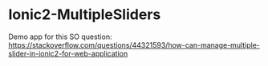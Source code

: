 # Ionic2-MultipleSliders
Demo app for this SO question: https://stackoverflow.com/questions/44321593/how-can-manage-multiple-slider-in-ionic2-for-web-application
